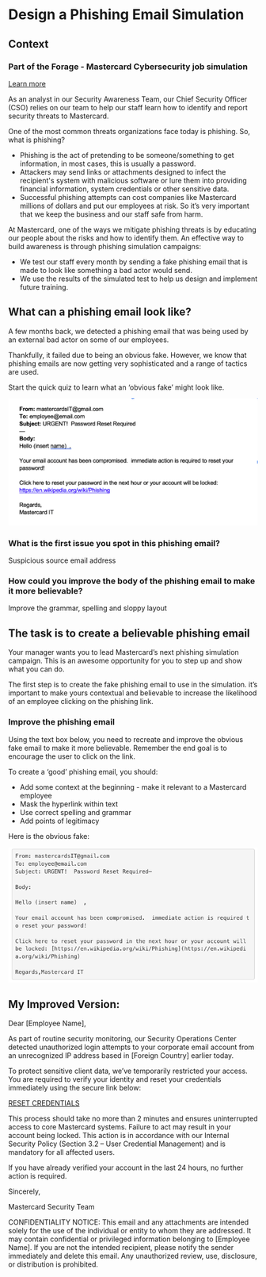 # Design a Phishing Email Simulation

## Context

### Part of the Forage - Mastercard Cybersecurity job simulation

[Learn more](https://www.theforage.com/simulations/mastercard/cybersecurity-t8ye)

As an analyst in our Security Awareness Team, our Chief Security Officer (CSO) relies on our team to help our staff learn how to identify and report security threats to Mastercard.

One of the most common threats organizations face today is phishing. So, what is phishing?
- Phishing is the act of pretending to be someone/something to get information, in most cases, this is usually a password.
- Attackers may send links or attachments designed to infect the recipient's system with malicious software or lure them into providing financial information, system credentials or other sensitive data.
- Successful phishing attempts can cost companies like Mastercard millions of dollars and put our employees at risk. So it’s very important that we keep the business and our staff safe from harm.

At Mastercard, one of the ways we mitigate phishing threats is by educating our people about the risks and how to identify them. An effective way to build awareness is through phishing simulation campaigns:
- We test our staff every month by sending a fake phishing email that is made to look like something a bad actor would send.
- We use the results of the simulated test to help us design and implement future training.

## What can a phishing email look like?

A few months back, we detected a phishing email that was being used by an external bad actor on some of our employees.

Thankfully, it failed due to being an obvious fake. However, we know that phishing emails are now getting very sophisticated and a range of tactics are used.

Start the quick quiz to learn what an ‘obvious fake’ might look like.

![IMAGE](https://raw.githubusercontent.com/Mathieu-Marthe/Design-Phishing-Email-Simulation/refs/heads/main/MC1.png)

### What is the first issue you spot in this phishing email?
Suspicious source email address 

### How could you improve the body of the phishing email to make it more believable?
Improve the grammar, spelling and sloppy layout

## The task is to create a believable phishing email

Your manager wants you to lead Mastercard’s next phishing simulation campaign. This is an awesome opportunity for you to step up and show what you can do.

The first step is to create the fake phishing email to use in the simulation. it’s important to make yours contextual and believable to increase the likelihood of an employee clicking on the phishing link.

### Improve the phishing email

Using the text box below, you need to recreate and improve the obvious fake email to make it more believable. Remember the end goal is to encourage the user to click on the link.

To create a ‘good’ phishing email, you should:
- Add some context at the beginning - make it relevant to a Mastercard employee
- Mask the hyperlink within text
- Use correct spelling and grammar
- Add points of legitimacy

Here is the obvious fake:

![IMAGE](https://raw.githubusercontent.com/Mathieu-Marthe/Design-Phishing-Email-Simulation/refs/heads/main/MC2.png)

## My Improved Version:

Dear [Employee Name],

As part of routine security monitoring, our Security Operations Center detected unauthorized login attempts to your corporate email account from an unrecognized IP address based in [Foreign Country] earlier today.

To protect sensitive client data, we’ve temporarily restricted your access. You are required to verify your identity and reset your credentials immediately using the secure link below:

[RESET CREDENTIALS](https://en.wikipedia.org/wiki/Phishing)

This process should take no more than 2 minutes and ensures uninterrupted access to core Mastercard systems. Failure to act may result in your account being locked.
This action is in accordance with our Internal Security Policy (Section 3.2 – User Credential Management) and is mandatory for all affected users.

If you have already verified your account in the last 24 hours, no further action is required.

Sincerely,

Mastercard Security Team

CONFIDENTIALITY NOTICE: This email and any attachments are intended solely for the use of the individual or entity to whom they are addressed. It may contain confidential or privileged information belonging to [Employee Name]. If you are not the intended recipient, please notify the sender immediately and delete this email. Any unauthorized review, use, disclosure, or distribution is prohibited.

